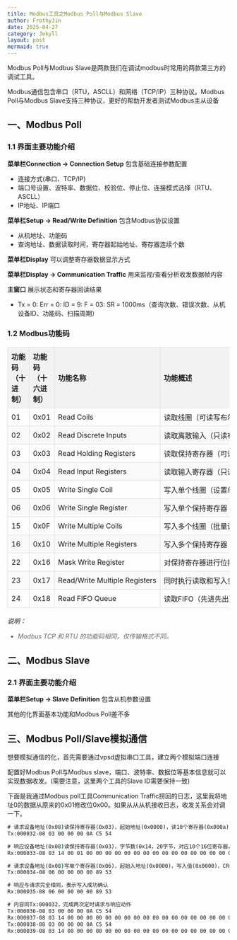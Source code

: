 ```yaml
---
title: Modbus工具之Modbus Poll与Modbus Slave
author: FrothyJin
date: 2025-04-27
category: Jekyll
layout: post
mermaid: true
---
```


Modbus Poll与Modbus Slave是两款我们在调试modbus时常用的两款第三方的调试工具。

Modbus通信包含串口（RTU，ASCLL）和网络（TCP/IP）三种协议。Modbus Poll与Modbus Slave支持三种协议，更好的帮助开发者测试Modbus主从设备

## 一、Modbus Poll

### 1.1 界面主要功能介绍

**菜单栏Connection -> Connection Setup** 包含基础连接参数配置
- 连接方式(串口、TCP/IP)
- 端口号设置、波特率、数据位、校验位、停止位、连接模式选择（RTU、ASCLL）
- IP地址、IP端口

**菜单栏Setup -> Read/Write Definition** 包含Modbus协议设置
- 从机地址、功能码
- 查询地址、数据读取时间，寄存器起始地址、寄存器连续个数

**菜单栏Display** 可以调整寄存器数据显示方式

**菜单栏Display -> Communication Traffic** 用来监视/查看分析收发数据帧内容

**主窗口** 展示状态和寄存器回读结果
- Tx = 0: Err = 0: ID = 9: F = 03: SR = 1000ms（查询次数、错误次数、从机设备ID、功能码、扫描周期）

### 1.2 Modbus功能码

<html lang="zh-CN">
<head>
    <meta charset="UTF-8">
    <style>
        td {
            border: 1px solid #000;
            padding: 8px;
            white-space: nowrap; /* 所有文字不换行 */
        }S
        body {
            font-family: Arial, sans-serif;
            margin: 20px;
        }
        h1 {
            color: #2c3e50;
            text-align: center;
        }
        table {
            width: 100%;
            border-collapse: collapse;
            margin: 20px 0;
        }
        th, td {
            border: 1px solid #ddd;
            padding: 8px;
            text-align: left;
        }
        th {
            background-color: #f2f2f2;
            font-weight: bold;
        }
        tr:nth-child(even) {
            background-color: #f9f9f9;
        }
        .note {
            font-style: italic;
            color: #666;
            margin-top: 20px;
        }
    </style>
</head>
<body>
    <table>
        <thead>
            <tr>
                <th>功能码（十进制）</th>
                <th>功能码（十六进制）</th>
                <th>功能名称</th>
                <th>功能概述</th>
            </tr>
        </thead>
        <tbody>
            <tr>
                <td>01</td>
                <td>0x01</td>
                <td>Read Coils</td>
                <td>读取线圈（可读写布尔量，如继电器状态）</td>
            </tr>
            <tr>
                <td>02</td>
                <td>0x02</td>
                <td>Read Discrete Inputs</td>
                <td>读取离散输入（只读布尔量，如传感器信号）</td>
            </tr>
            <tr>
                <td>03</td>
                <td>0x03</td>
                <td>Read Holding Registers</td>
                <td>读取保持寄存器（可读写16位数据，如设备参数）</td>
            </tr>
            <tr>
                <td>04</td>
                <td>0x04</td>
                <td>Read Input Registers</td>
                <td>读取输入寄存器（只读16位数据，如传感器模拟量）</td>
            </tr>
            <tr>
                <td>05</td>
                <td>0x05</td>
                <td>Write Single Coil</td>
                <td>写入单个线圈（设置单个继电器开/关）</td>
            </tr>
            <tr>
                <td>06</td>
                <td>0x06</td>
                <td>Write Single Register</td>
                <td>写入单个保持寄存器</td>
            </tr>
            <tr>
                <td>15</td>
                <td>0x0F</td>
                <td>Write Multiple Coils</td>
                <td>写入多个线圈（批量设置继电器状态）</td>
            </tr>
            <tr>
                <td>16</td>
                <td>0x10</td>
                <td>Write Multiple Registers</td>
                <td>写入多个保持寄存器（批量写入）</td>
            </tr>
            <tr>
                <td>22</td>
                <td>0x16</td>
                <td>Mask Write Register</td>
                <td>对保持寄存器进行位掩码写入（按位与/或操作）</td>
            </tr>
            <tr>
                <td>23</td>
                <td>0x17</td>
                <td>Read/Write Multiple Registers</td>
                <td>同时执行读取和写入多个寄存器的复合操作</td>
            </tr>
            <tr>
                <td>24</td>
                <td>0x18</td>
                <td>Read FIFO Queue</td>
                <td>读取FIFO（先进先出）队列中的数据（特殊设备使用）</td>
            </tr>
        </tbody>
    </table>
    <div class="note">
        <p><strong>说明：</strong></p>
        <ul>
            <li>Modbus TCP 和 RTU 的功能码相同，仅传输格式不同。</li>
        </ul>
    </div>
</body>
</html>


## 二、Modbus Slave

### 2.1 界面主要功能介绍

**菜单栏Setup -> Slave Definition** 包含从机参数设置

其他的化界面基本功能和Modbus Poll差不多

## 三、Modbus Poll/Slave模拟通信

想要模拟通信的化，首先需要通过vpsd虚拟串口工具，建立两个模拟端口连接

配置好Modbus Poll与Modbus slave，端口、波特率、数据位等基本信息就可以实现数据收发。(需要注意，这里两个工具的Slave ID需要保持一致)

下面是我通过Modbus poll工具Communication Traffic捞回的日志，这里我将地址0的数据从原来的0x01修改位0x00。如果从从从机接收日志，收发关系会对调一下。

``` cmd
# 请求设备地址(0x08)读保持寄存器(0x03)，起始地址(0x0000)，读10个寄存器(0x000a)，CRC校验(c5 54)
Tx:000032-08 03 00 00 00 0A C5 54 

# 响应设备地址(0x08)读保持寄存器(0x03)，字节数(0x14，20字节，对应10个16位寄存器，就是每个寄存器用两个八位字节存表示)，数据(第一个寄存器为0x0001，其他为0x0000)，CRC校验(34 a1)
Rx:000033-08 03 14 00 01 00 00 00 00 00 00 00 00 00 00 00 00 00 00 00 00 00 00 34 A1 

# 请求设备地址(0x08)写单个寄存器(0x06)，起始入地址(0x0000)，写入值(0x0000)，CRC校验(89 53)
Tx:000034-08 06 00 00 00 00 89 53

# 响应与请求完全相同，表示写入成功确认
Rx:000035-08 06 00 00 00 00 89 53

# 内容同Tx:000032，完成两次定时请求与响应动作
Tx:000036-08 03 00 00 00 0A C5 54
Rx:000037-08 03 14 00 00 00 00 00 00 00 00 00 00 00 00 00 00 00 00 00 00 00 00 09 5D
Tx:000038-08 03 00 00 00 0A C5 54
Rx:000039-08 03 14 00 00 00 00 00 00 00 00 00 00 00 00 00 00 00 00 00 00 00 00 09 5D
```

